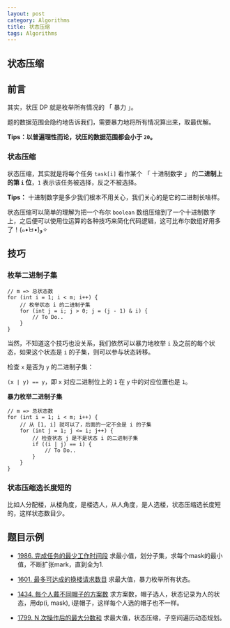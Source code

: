 ```yaml
---
layout: post
category: Algorithms
title: 状态压缩
tags: Algorithms
---
```


## 状态压缩

## 前言

其实，状压 DP 就是枚举所有情况的 「 暴力 」。

题的数据范围会隐约地告诉我们，需要暴力地将所有情况算出来，取最优解。

**Tips：以普遍理性而论，状压的数据范围都会小于 `20`。**



### 状态压缩

状态压缩，其实就是将每个任务 `task[i]` 看作某个 「 十进制数字 」 的**二进制上的第 `i` 位**，`1` 表示该任务被选择，反之不被选择。

**Tips：** 十进制数字是多少我们根本不用关心，我们关心的是它的二进制长啥样。

状态压缩可以简单的理解为把一个布尔 `boolean` 数组压缩到了一个十进制数字上，之后便可以使用位运算的各种技巧来简化代码逻辑，这可比布尔数组好用多了！(๑•̀ㅂ•́)و✧



## 技巧

### **枚举二进制子集**

```
// m => 总状态数
for (int i = 1; i < m; i++) {
    // 枚举状态 i 的二进制子集
    for (int j = i; j > 0; j = (j - 1) & i) {
        // To Do..
    }
}
```

当然，不知道这个技巧也没关系，我们依然可以暴力地枚举 `i` 及之前的每个状态，如果这个状态是 `i` 的子集，则可以参与状态转移。

检查 `x` 是否为 `y` 的二进制子集：

`(x | y) == y`，即 `x` 对应二进制位上的 `1` 在 `y` 中的对应位置也是 `1`。

**暴力枚举二进制子集**

```
// m => 总状态数
for (int i = 1; i < m; i++) {
    // 从 [1, i] 就可以了，后面的一定不会是 i 的子集
    for (int j = 1; j <= i; j++) {
        // 检查状态 j 是不是状态 i 的二进制子集
        if ((i | j) == i) {
            // To Do..
        }
    }
}
```

### 状态压缩选长度短的

比如人分配楼，从楼角度，是楼选人，从人角度，是人选楼，状态压缩选长度短的，这样状态数目少。



## 题目示例

- [1986. 完成任务的最少工作时间段](https://leetcode-cn.com/problems/minimum-number-of-work-sessions-to-finish-the-tasks/)  求最小值，划分子集，求每个mask的最小值，不断扩张mark，直到全为1. 

- [1601. 最多可达成的换楼请求数目](https://leetcode-cn.com/problems/maximum-number-of-achievable-transfer-requests/) 求最大值，暴力枚举所有状态。
- [1434. 每个人戴不同帽子的方案数](https://leetcode-cn.com/problems/number-of-ways-to-wear-different-hats-to-each-other/) 求方案数，帽子选人，状态记录为人的状态，用dp(i, mask), i是帽子，这样每个人选的帽子也不一样。
- [1799. N 次操作后的最大分数和](https://leetcode-cn.com/problems/maximize-score-after-n-operations/) 求最大值，状态压缩，子空间遍历动态规划。
